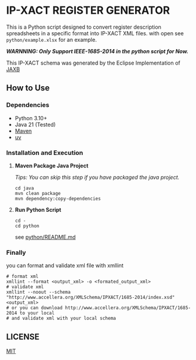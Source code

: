 # IP-XACT REGISTER GENERATOR

This is a Python script designed to convert register description spreadsheets in a specific format into IP-XACT XML files. with open see `python/example.xlsx` for an example.

***WARNNING: Only Support IEEE-1685-2014 in the python script for Now.***

This IP-XACT schema was generated by the Eclipse Implementation of [JAXB](https://eclipse-ee4j.github.io/jaxb-ri)


## How to Use

### Dependencies

- Python 3.10+
- Java 21 (Tested)
- [Maven](https://maven.apache.org/)
- [uv](https://docs.astral.sh/uv/)

### Installation and Execution

1. **Maven Package Java Project**
   
    *Tips: You can skip this step if you have packaged the java project.*

    ```Shell
    cd java
    mvn clean package
    mvn dependency:copy-dependencies
    ```

2. **Run Python Script**

    ```Shell
    cd -
    cd python
    ```
    see [python/README.md](python/README.md)

### Finally

you can format and validate xml file with xmllint

```Shell
# format xml
xmllint --format <output_xml> -o <formated_output_xml>
# validate xml
xmllint --noout --schema "http://www.accellera.org/XMLSchema/IPXACT/1685-2014/index.xsd" <output_xml>
# or you can download http://www.accellera.org/XMLSchema/IPXACT/1685-2014 to your local
# and validate xml with your local schema
```

## LICENSE

[MIT](LICENSE)
